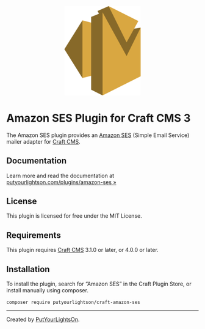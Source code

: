 <p align="center"><img width="200" src="src/icon.svg"></p>

# Amazon SES Plugin for Craft CMS 3

The Amazon SES plugin provides an [Amazon SES](https://aws.amazon.com/ses/) (Simple Email Service) mailer adapter for [Craft CMS](https://craftcms.com/).

## Documentation

Learn more and read the documentation at [putyourlightson.com/plugins/amazon-ses »
](https://putyourlightson.com/plugins/amazon-ses)

## License

This plugin is licensed for free under the MIT License.

## Requirements

This plugin requires [Craft CMS](https://craftcms.com/) 3.1.0 or later, or 4.0.0 or later.

## Installation

To install the plugin, search for “Amazon SES” in the Craft Plugin Store, or install manually using composer.

```shell
composer require putyourlightson/craft-amazon-ses
```

---

Created by [PutYourLightsOn](https://putyourlightson.com/).
